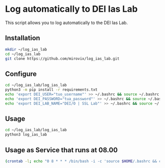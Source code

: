 # Log automatically to DEI Ias Lab

This script allows you to log automatically to the DEI Ias Lab.

## Installation
```bash
mkdir ~/log_ias_lab
cd ~/log_ias_lab
git clone https://github.com/mirovix/log_ias_lab.git
```

## Configure
```bash
cd ~/log_ias_lab/log_ias_lab
python3 -m pip install -r requirements.txt
echo 'export DEI_USER="tuo_username"' >> ~/.bashrc && source ~/.bashrc
echo 'export DEI_PASSWORD="tua_password"' >> ~/.bashrc && source ~/.bashrc
echo 'export DEI_LAB_NAME="DEI/O | SSL Lab"' >> ~/.bashrc && source ~/.bashrc
```

## Usage
```bash
cd ~/log_ias_lab/log_ias_lab
python3 log_ias_lab
```

## Usage as Service that runs at 08.00
```bash
(crontab -l; echo "0 8 * * * /bin/bash -i -c 'source $HOME/.bashrc && cd $HOME/log_ias_lab/ && python3 log_ias_lab >> $HOME/log_ias_lab.log 2>&1'") | crontab -
```
